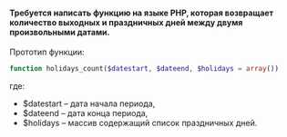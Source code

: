 #### Требуется написать функцию на языке PHP, которая возвращает количество выходных и праздничных дней между двумя произвольными датами.

Прототип функции:    
```php
function holidays_count($datestart, $dateend, $holidays = array())
```
где:  
- $datestart – дата начала периода,  
- $dateend – дата конца периода,  
- $holidays – массив содержащий список праздничных дней.  
